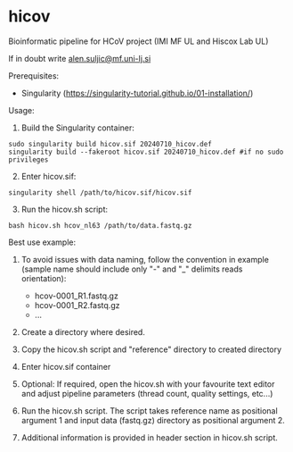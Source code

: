 # hicov
Bioinformatic pipeline for HCoV project (IMI MF UL and Hiscox Lab UL)

If in doubt write alen.suljic@mf.uni-lj.si

Prerequisites:
- Singularity (https://singularity-tutorial.github.io/01-installation/)

Usage:
1. Build the Singularity container:
```
sudo singularity build hicov.sif 20240710_hicov.def
singularity build --fakeroot hicov.sif 20240710_hicov.def #if no sudo privileges
```
2. Enter hicov.sif:
```
singularity shell /path/to/hicov.sif/hicov.sif
```
     
3. Run the hicov.sh script:
```
bash hicov.sh hcov_nl63 /path/to/data.fastq.gz
```


Best use example:
1. To avoid issues with data naming, follow the convention in example (sample name should include only "-" and "_" delimits reads orientation):
   - hcov-0001_R1.fastq.gz
   - hcov-0001_R2.fastq.gz
   - ...
  
2. Create a directory where desired.
3. Copy the hicov.sh script and "reference" directory to created directory
4. Enter hicov.sif container
5. Optional: If required, open the hicov.sh with your favourite text editor and adjust pipeline parameters (thread count, quality settings, etc...)
6. Run the hicov.sh script. The script takes reference name as positional argument 1 and input data (fastq.gz) directory as positional argument 2.
7. Additional information is provided in header section in hicov.sh script.
   

